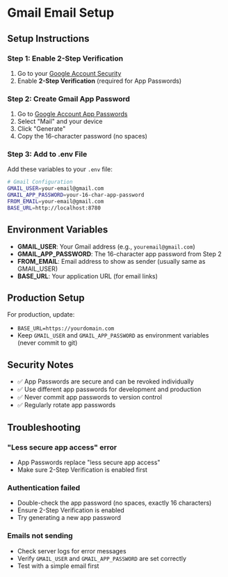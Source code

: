 # Gmail Email Setup

## Setup Instructions

### Step 1: Enable 2-Step Verification
1. Go to your [Google Account Security](https://myaccount.google.com/security)
2. Enable **2-Step Verification** (required for App Passwords)

### Step 2: Create Gmail App Password
1. Go to [Google Account App Passwords](https://myaccount.google.com/apppasswords)
2. Select "Mail" and your device
3. Click "Generate"
4. Copy the 16-character password (no spaces)

### Step 3: Add to .env File

Add these variables to your `.env` file:

```bash
# Gmail Configuration
GMAIL_USER=your-email@gmail.com
GMAIL_APP_PASSWORD=your-16-char-app-password
FROM_EMAIL=your-email@gmail.com
BASE_URL=http://localhost:8780
```

## Environment Variables

- **GMAIL_USER**: Your Gmail address (e.g., `youremail@gmail.com`)
- **GMAIL_APP_PASSWORD**: The 16-character app password from Step 2
- **FROM_EMAIL**: Email address to show as sender (usually same as GMAIL_USER)
- **BASE_URL**: Your application URL (for email links)

## Production Setup

For production, update:
- `BASE_URL=https://yourdomain.com`
- Keep `GMAIL_USER` and `GMAIL_APP_PASSWORD` as environment variables (never commit to git)

## Security Notes

- ✅ App Passwords are secure and can be revoked individually
- ✅ Use different app passwords for development and production
- ✅ Never commit app passwords to version control
- ✅ Regularly rotate app passwords

## Troubleshooting

### "Less secure app access" error
- App Passwords replace "less secure app access"
- Make sure 2-Step Verification is enabled first

### Authentication failed
- Double-check the app password (no spaces, exactly 16 characters)
- Ensure 2-Step Verification is enabled
- Try generating a new app password

### Emails not sending
- Check server logs for error messages
- Verify `GMAIL_USER` and `GMAIL_APP_PASSWORD` are set correctly
- Test with a simple email first

